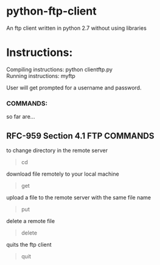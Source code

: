 # python-ftp-client
An ftp client written in python 2.7 without using libraries

# Instructions:	

Compiling instructions: python clientftp.py	        	
Running instructions: myftp <server-name>		          


		                  


User will get prompted for a username and password.

### COMMANDS: 	
so far are...       


## RFC-959 Section 4.1 FTP COMMANDS 


to change directory in the remote server

> cd <remote-path> 

download file remotely to your local machine

> get <remote-file>

upload a file to the remote server with the same file name

> put <local-file>

delete a remote file

> delete <remote-file>

quits the ftp client

> quit
